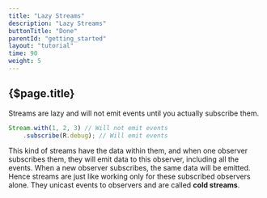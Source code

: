 ```yaml
---
title: "Lazy Streams"
description: "Lazy Streams"
buttonTitle: "Done"
parentId: "getting_started"
layout: "tutorial"
time: 90
weight: 5
---
```


## {$page.title}

Streams are lazy and will not emit events until you actually subscribe them.

```javascript
Stream.with(1, 2, 3) // Will not emit events
    .subscribe(R.debug); // Will emit events
```

This kind of streams have the data within them, and when one observer subscribes them, they will emit data to this observer, including all the events. When a new observer subscribes, the same data will be emitted. Hence streams are just like working only for these subscribed observers alone. They unicast events to observers and are called **cold streams**.
